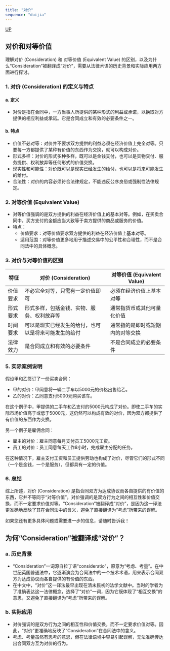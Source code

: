 ```yaml
---
title: "对价"
sequence: "duijia"
---
```


[UP](/law/civil-law-index.html)

## 对价和对等价值

理解对价 (Consideration) 和 对等价值 (Equivalent Value) 的区别，以及为什么“Consideration”被翻译成“对价”，需要从法律术语的历史背景和实际应用两方面进行探讨。

### 1. 对价 (Consideration) 的定义与特点

#### a. 定义
- 对价是指在合同中，一方当事人所提供的某种形式的利益或承诺，以换取对方提供的相应利益或承诺。它是合同成立和有效的必要条件之一。

#### b. 特点
- 价值不必对等：对价并不要求双方提供的利益必须在经济价值上完全对等。只要每一方都提供了某种有价值的东西作为交换，就可以构成对价。
- 形式多样：对价的形式多种多样，既可以是金钱支付，也可以是实物交付、服务提供、权利放弃等任何形式的价值交换。
- 现实性和可能性：对价既可以是现实已经发生的给付，也可以是将来可能发生的给付。
- 合法性：对价的内容必须符合法律规定，不能违反公序良俗或强制性法律规定。

### 2. 对等价值 (Equivalent Value)

- 对等价值强调的是双方提供的利益在经济价值上的基本对等。例如，在买卖合同中，买方支付的金额应当大致等于卖方提供的商品或服务的价值。
- 特点：
  - 价值要求：对等价值要求双方提供的利益在经济价值上基本对等。
  - 适用范围：对等价值更多地用于描述交易中的公平性和合理性，而不是合同法中的具体概念。

### 3. 对价与对等价值的区别

| 特征 | 对价 (Consideration) | 对等价值 (Equivalent Value) |
| --- | --- | --- |
| 价值要求 | 不必完全对等，只需有一定价值即可 | 必须在经济价值上基本对等 |
| 形式要求 | 形式多样，包括金钱、实物、服务、权利放弃等 | 通常指货币或其他可量化价值 |
| 时间要求 | 可以是现实已经发生的给付，也可以是将来可能发生的给付 | 通常指的是即时或短期内的对等交换 |
| 法律效力 | 是合同成立和有效的必要条件 | 不是合同成立的必要条件 |



### 5. 实际案例说明

假设甲和乙签订了一份买卖合同：

- 甲的对价：甲同意将一辆二手车以5000元的价格出售给乙。
- 乙的对价：乙同意支付5000元购买该车。

在这个例子中，甲提供的二手车和乙支付的5000元构成了对价。即使二手车的实际市场价值高于或低于5000元，这仍然可以构成有效的对价，因为双方都提供了有价值的东西作为交换。

另一个例子是雇佣合同：

- 雇主的对价：雇主同意每月支付员工5000元工资。
- 员工的对价：员工同意每天工作8小时，完成雇主分配的任务。

在这种情况下，雇主支付工资和员工提供劳动也构成了对价，尽管它们的形式不同（一个是金钱，一个是服务），但都具有一定的价值。

### 6. 总结

综上所述，对价 (Consideration) 是指合同双方为达成协议而各自提供的有价值的东西，它并不等同于“对等价值”。对价强调的是双方行为之间的相互性和价值交换，而不一定要求价值对等。“Consideration”被翻译成“对价”，是因为这一译法更准确地反映了其在合同法中的含义，避免了直接翻译为“考虑”所带来的误解。

如果您还有更多具体问题或需要进一步的信息，请随时告诉我！

## 为何“Consideration”被翻译成“对价”？

### a. 历史背景
- “Consideration”一词源自拉丁语“consideratio”，原意为“考虑、考量”。在中世纪英国普通法中，它逐渐演变为合同法中的一个技术术语，用来表示合同双方为达成协议而各自提供的有价值的东西。
- 在中文中，“对价”这一译法最早出现在清末民初的法学文献中。当时的学者为了准确表达这一法律概念，选择了“对价”一词，因为它既体现了“相互交换”的意思，又避免了直接翻译为“考虑”所带来的误解。

### b. 实际应用
- 对价强调的是双方行为之间的相互性和价值交换，而不一定要求价值对等。因此，“对价”更准确地反映了“Consideration”在合同法中的含义。
- 考虑、考量虽然有思考的意思，但在法律语境中容易引起误解，无法准确传达出合同双方互为对价的行为。

